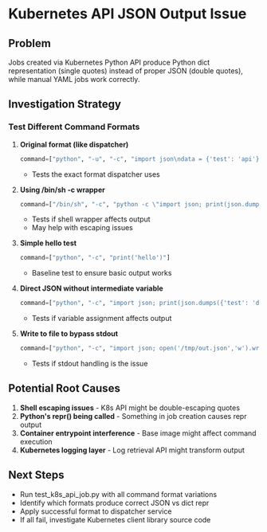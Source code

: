 # Kubernetes API JSON Output Issue

## Problem
Jobs created via Kubernetes Python API produce Python dict representation (single quotes) instead of proper JSON (double quotes), while manual YAML jobs work correctly.

## Investigation Strategy

### Test Different Command Formats

1. **Original format (like dispatcher)**
   ```python
   command=["python", "-u", "-c", "import json\ndata = {'test': 'api'}\nprint(json.dumps(data))"]
   ```
   - Tests the exact format dispatcher uses

2. **Using /bin/sh -c wrapper**
   ```python
   command=["/bin/sh", "-c", "python -c \"import json; print(json.dumps({'test': 'api'}))\""]
   ```
   - Tests if shell wrapper affects output
   - May help with escaping issues

3. **Simple hello test**
   ```python
   command=["python", "-c", "print('hello')"]
   ```
   - Baseline test to ensure basic output works

4. **Direct JSON without intermediate variable**
   ```python
   command=["python", "-c", "import json; print(json.dumps({'test': 'direct'}))"]
   ```
   - Tests if variable assignment affects output

5. **Write to file to bypass stdout**
   ```python
   command=["python", "-c", "import json; open('/tmp/out.json','w').write(json.dumps({'test': 'file'})); print(open('/tmp/out.json').read())"]
   ```
   - Tests if stdout handling is the issue

## Potential Root Causes

1. **Shell escaping issues** - K8s API might be double-escaping quotes
2. **Python's repr() being called** - Something in job creation causes repr output
3. **Container entrypoint interference** - Base image might affect command execution
4. **Kubernetes logging layer** - Log retrieval API might transform output

## Next Steps

- Run test_k8s_api_job.py with all command format variations
- Identify which formats produce correct JSON vs dict repr
- Apply successful format to dispatcher service
- If all fail, investigate Kubernetes client library source code